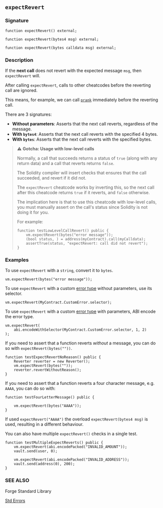 ## `expectRevert`

### Signature

```solidity
function expectRevert() external;
```

```solidity
function expectRevert(bytes4 msg) external;
```

```solidity
function expectRevert(bytes calldata msg) external;
```

### Description

If the **next call** does not revert with the expected message `msg`, then `expectRevert` will.

After calling `expectRevert`, calls to other cheatcodes before the reverting call are ignored.

This means, for example, we can call [`prank`](./prank.md) immediately before the reverting call.

There are 3 signatures:

- **Without parameters**: Asserts that the next call reverts, regardless of the message.
- **With `bytes4`**: Asserts that the next call reverts with the specified 4 bytes.
- **With `bytes`**: Asserts that the next call reverts with the specified bytes.

> ⚠️ **Gotcha: Usage with low-level calls**
>
> Normally, a call that succeeds returns a status of `true` (along with any return data) and a call that reverts returns `false`.
>
> The Solidity compiler will insert checks that ensures that the call succeeded, and revert if it did not.
>
> The `expectRevert` cheatcode works by inverting this, so the next call after this cheatcode returns `true` if it reverts, and `false` otherwise.
>
> The implication here is that to use this cheatcode with low-level calls, you must manually assert on the call's status since Solidity is not doing it for you.
>
> For example:
>
> ```solidity
> function testLowLevelCallRevert() public {
>     vm.expectRevert(bytes("error message"));
>     (bool status, ) = address(myContract).call(myCalldata);
>     assertTrue(status, "expectRevert: call did not revert");
> }
> ```

### Examples

To use `expectRevert` with a `string`, convert it to `bytes`.

```solidity
vm.expectRevert(bytes("error message"));
```

To use `expectRevert` with a custom [error type][error-type] without parameters, use its selector.

```solidity
vm.expectRevert(MyContract.CustomError.selector);
```

To use `expectRevert` with a custom [error type][error-type] with parameters, ABI encode the error type.

```solidity
vm.expectRevert(
    abi.encodeWithSelector(MyContract.CustomError.selector, 1, 2)
);
```

If you need to assert that a function reverts _without_ a message, you can do so with `expectRevert(bytes(""))`.

```solidity
function testExpectRevertNoReason() public {
    Reverter reverter = new Reverter();
    vm.expectRevert(bytes(""));
    reverter.revertWithoutReason();
}
```

If you need to assert that a function reverts a four character message, e.g. `AAAA`, you can do so with:
```solidity
function testFourLetterMessage() public {
    
    vm.expectRevert(bytes("AAAA"));
}
```
If used `expectRevert("AAAA")` the overload `expectRevert(bytes4 msg)` is used, resulting in a different behaviour.

You can also have multiple `expectRevert()` checks in a single test.

```solidity
function testMultipleExpectReverts() public {
    vm.expectRevert(abi.encodePacked("INVALID_AMOUNT"));
    vault.send(user, 0);

    vm.expectRevert(abi.encodePacked("INVALID_ADDRESS"));
    vault.send(address(0), 200);
}
```

### SEE ALSO

Forge Standard Library

[Std Errors](../reference/forge-std/std-errors.md)

[error-type]: https://docs.soliditylang.org/en/v0.8.11/contracts.html#errors
